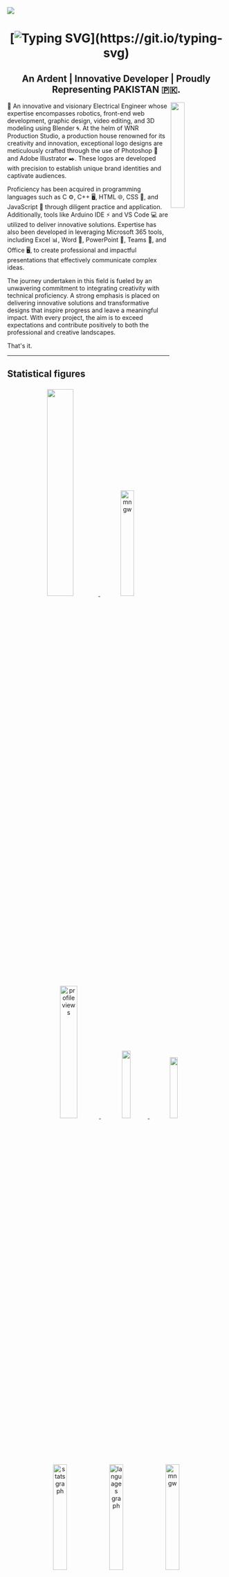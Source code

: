 <img src="https://github.com/user-attachments/assets/3604b109-829c-47d9-889e-792434b8d34d" style="display: block; margin: auto;" />
<h1 align="center"> 

[![Typing SVG](https://readme-typing-svg.herokuapp.com?font=Fira+Code&size=36&pause=3500&color=Ffffff&center=true&vCenter=true&width=950&lines=Salam+👋+,+Muhammad+Waleed+here!;Welcome+to+My+GitHub+☕🍪!;See+what+I’m+building+🏗️+!;Explore+my+GitHub+for+awesome+stuff+🌟!)](https://git.io/typing-svg)
</h1>
<h2 align="center">An Ardent | Innovative Developer | Proudly Representing PAKISTAN 🇵🇰.</h2>


<img align="right"  src="https://github.com/user-attachments/assets/b5791886-6dc6-4a53-816c-f0b6e8ff4e64" width=25% />

<div align = "left">
🚀 An innovative and visionary Electrical Engineer whose expertise encompasses robotics, front-end web development, graphic design, video editing, and 3D modeling using Blender 🌀. At the helm of WNR Production Studio, a production house renowned for its creativity and innovation, exceptional logo designs are meticulously crafted through the use of Photoshop 🎨 and Adobe Illustrator ✒️. These logos are developed with precision to establish unique brand identities and captivate audiences.

Proficiency has been acquired in programming languages such as C ⚙️, C++ 🖥️, HTML 🌐, CSS 🎨, and JavaScript 📜 through diligent practice and application. Additionally, tools like Arduino IDE ⚡ and VS Code 💻 are utilized to deliver innovative solutions. Expertise has also been developed in leveraging Microsoft 365 tools, including Excel 📊, Word 📝, PowerPoint 📑, Teams 💬, and Office 🖥️, to create professional and impactful presentations that effectively communicate complex ideas.

The journey undertaken in this field is fueled by an unwavering commitment to integrating creativity with technical proficiency. A strong emphasis is placed on delivering innovative solutions and transformative designs that inspire progress and leave a meaningful impact. With every project, the aim is to exceed expectations and contribute positively to both the professional and creative landscapes.
</div>

That's it.
**************

<h2>Statistical figures</h2>

###


  
<p align="center"> <a href="https://git.io/streak-stats"> <img src="https://streak-stats.demolab.com/?user=w-n-r&theme=chartreuse-dark" width=35% /> </a>
<img src="https://github-contributor-stats.vercel.app/api?username=w-n-r&limit=5&theme=chartreuse-dark&combine_all_yearly_contributions=true" width=25% alt="mngw" />

</p>


 
<p align="center">
  <a href="https://github.com/W-N-R">
    <img src="https://komarev.com/ghpvc/?username=W-N-R&label=PROFILE+VIEWS&color=1fc700&style=for-the-badge" width=28% alt="profile views"/>
  </a>
 &nbsp;
  <a href="https://github.com/W-N-R?tab=followers">
    <img src="https://img.shields.io/badge/👥_Followers-1fc700?style=for-the-badge" width=20%/>
  </a>
  &nbsp;
  <a href="https://github.com/W-N-R">
    <img src="https://img.shields.io/badge/Stars_⭐_⭐_⭐_-green?style=for-the-badge" width=19% />
  </a>
</p>


<div align="center">

<img src="http://github-profile-summary-cards.vercel.app/api/cards/stats?username=w-n-r&theme=chartreuse_dark" width=25% alt="stats graph"/>
<img src="http://github-profile-summary-cards.vercel.app/api/cards/productive-time?username=w-n-r&theme=chartreuse_dark&utcOffset=8" width=25% alt="languages graph"  /> 

<img src="http://github-profile-summary-cards.vercel.app/api/cards/most-commit-language?username=w-n-r&theme=chartreuse_dark" width=25% alt="mngw" />

<p align="center"> <a href="https://github.com/ryo-ma/github-W-N-R-trophy"><img src="https://github-profile-trophy.vercel.app/?username=W-N-R&theme=matrix" width="88%" alt="w-n-r"  /></a> </p> 


<div align="center">
  <img src="http://github-profile-summary-cards.vercel.app/api/cards/profile-details?username=w-n-r&theme=chartreuse_dark" width=94% alt="GitHub Profile Summary" />
</div>

<p align="center"> <a href="https://github.com/ashutosh00710/github-readme-activity-graph"><img src="https://github-readme-activity-graph.vercel.app/graph?username=W-N-R&theme=chartreuse-dark" width=98% /> </a></p> 

****************************

<p align="left"><h2>To view My Resume Click below:</h2></p>


<img align="right"  src="https://quotes-github-readme.vercel.app/api?type=horizontalcolor=Ff356f" width=20% />

<p align="left"> <a href="CV WALEED_pages-to-jpg-0001.jpg" target="blank"><img  src="https://www.gifcen.com/wp-content/uploads/2023/09/hacker-gif-2.gif" width=20% alt="wnr"  /></a></p>
<p align="left">Click to catch visuals.</p>

<p align="left"> <a href="https://www.instagram.com/w.n.r._.wali._.01/" target="blank"><img src="https://img.shields.io/twitter/follow/waleed naeem?logo=twitter&style=for-the-badge" width="200px" alt="waleed naeem" /></a> </p>

<div align="left">
  
- 🔭 I’m currently working on **Web development & C++**

- 🌱 I’m currently learning **HTML, CSS, JAVA, C++, PYTHON, PHOTOSHOP, CANVA, CAPCUT, ADOBE ILLUSTRATER, BLENDER**

- 👨‍💻 All of my projects are available at [wnr.github.io](wnr.github.io)

- 💬 Ask me about **C++, logo designing, Graphic Designing, Web development**


-------


<h1 align="left">Connect with me:</h1>

- 📫 How to reach me **waleednaeem133@gmail.com**
- GitHub -> [![GitHub](https://img.shields.io/badge/Visit_My-GitHub-181717?style=for-the-badge&logo=github&logoColor=white&labelColor=181717)](https://github.com/W-N-R)
- Instagram ->[![Instagram](https://img.shields.io/badge/📷_WNR_Instagram-E4405F?style=for-the-badge&logo=instagram&logoColor=white)](https://instagram.com/w.n.r._.wali._.01/)
- X-twitter -> [![Twitter](https://img.shields.io/badge/🐦_WNR_Tweets-000000?style=for-the-badge&logo=x&logoColor=white)](https://x.com/wnr_wali_01)
- Gravatar ->[![Gravatar](https://img.shields.io/badge/🖼_WNR's_Gravatar-1E1F20?style=for-the-badge&logo=gravatar&logoColor=00FF00)](https://gravatar.com/wnr01)
- Patreon ->[![Patreon](https://img.shields.io/badge/❤_Support_My_Work-F96854?style=for-the-badge&logo=patreon&logoColor=black)](https://www.patreon.com/W_N_R)
- Wordpress -> [![WordPress](https://img.shields.io/badge/✍️_WNR's_Blog-21759B?style=for-the-badge&logo=wordpress&logoColor=white)](https://wnr01.wordpress.com/)
- Facebook -> [![Facebook](https://img.shields.io/badge/👋_WNR_On_FB-1877F2?style=for-the-badge&logo=facebook&logoColor=white)](https://www.facebook.com/waleed.naeem.5682)
- E-mail ->[![Email](https://img.shields.io/badge/✉️_Professional_Contact-30B980?style=for-the-badge&logo=mail.ru&logoColor=white)](mailto:waleednaeem133@gmail.com)
- E-mail -> [![Email](https://img.shields.io/badge/Outlook-0072C6?style=for-the-badge&logo=microsoft-outlook&logoColor=white)](mailto:wnr2901@gmail.com)
- school E-mail -> [![Email](https://img.shields.io/badge/📧_Contact_Me-D14836?style=for-the-badge&logo=gmail&logoColor=white)](mailto:l246023@lhr.nu.edu.pk)

- 📄 Know about my experiences [![CV](https://img.shields.io/badge/Professional_CV-008080?style=for-the-badge&logo=microsoft-word&logoColor=white)](https://github.com/W-N-R/W-N-R/blob/main/Muhammad%20Waleed%20Resume.jpg) 
</div>


<p align="left">
<a href="https://x.com/wnr_wali_01" target="blank"><img align="center" src="https://raw.githubusercontent.com/rahuldkjain/github-profile-readme-generator/master/src/images/icons/Social/twitter.svg" alt="waleed naeem" width=3%  /></a>
<a href="https://www.facebook.com/waleed.naeem.5682" target="blank"><img align="center" src="https://raw.githubusercontent.com/rahuldkjain/github-profile-readme-generator/master/src/images/icons/Social/facebook.svg" alt="waleed naeem" width=3%  /></a>
<a href="https://instagram.com/w.n.r._.wali._.01/" target="blank"><img align="center" src="https://raw.githubusercontent.com/rahuldkjain/github-profile-readme-generator/master/src/images/icons/Social/instagram.svg" alt="w.n.r._.wali._.01/" width=3% /></a>
<a href="https://www.youtube.com/@w.n.r._.wali._.01" target="blank"><img align="center" src="https://raw.githubusercontent.com/rahuldkjain/github-profile-readme-generator/master/src/images/icons/Social/youtube.svg" alt="wnr" width=3%  /></a>
</p>

------


# 💻Tech Stack <img src = "https://media2.giphy.com/media/QssGEmpkyEOhBCb7e1/giphy.gif?cid=ecf05e47a0n3gi1bfqntqmob8g9aid1oyj2wr3ds3mg700bl&rid=giphy.gif" width = 32px> 


| **Programming Languages** | [![My Skills](https://skillicons.dev/icons?i=py,c,cpp,java,js,ts,html,css,arduino&theme=dark)](https://skillicons.dev) |
|:---------------------------:|:--------------------------------------------------------------------------------------------------------------------------------------------------------------------------------------------------------------|
| **Frontend Development** |  [![My Skills](https://skillicons.dev/icons?i=html,css&theme=dark)](https://skillicons.dev) | 
| **Backend Development**  |  [![My Skills](https://skillicons.dev/icons?i=js)](https://skillicons.dev) |
| **Databases**            |  [![My Skills](https://skillicons.dev/icons?i=mongodb&theme=dark)](https://skillicons.dev) |
| **Softwares**            |  [![My Skills](https://skillicons.dev/icons?i=photoshop,aftereffects,illustrator,autocad,blender,matlab,github&theme=dark)](https://skillicons.dev)   |
| **IDEs**                 |  [![My Skills](https://skillicons.dev/icons?i=vscode,visualstudio,androidstudio,eclipse,atom,pycharm&theme=dark)](https://skillicons.dev)
|**Gaming Engine's**       |  [![My Skills](https://skillicons.dev/icons?i=unity,unreal&theme=dark)](https://skillicons.dev)
| **Others**               |  [![My Skills](https://skillicons.dev/icons?i=npm,bash,git,windows,gmail,gcp&theme=dark)](https://skillicons.dev)  |
<br>

<!--
<h1 align="left"> Languages </h1>



<div align="left">
  <img src="https://github.com/W-N-R/W-N-R/blob/main/eueu.png" height="50" alt="csharp logo"  />
  <img width="12" />
  <img src="https://cdn.jsdelivr.net/gh/devicons/devicon/icons/react/react-original.svg" height="50" alt="react logo"  />
  <img width="12" />
  <img src="https://cdn.jsdelivr.net/gh/devicons/devicon/icons/python/python-original.svg" height="50" alt="python logo"  />
  <img width="12" />
  <img src="https://github.com/W-N-R/W-N-R/blob/main/pngwing.com%20(5)%20-%20Copy.png" height="50" alt="csharp logo"  />
  <img width="12" />
  <img src="https://cdn.jsdelivr.net/gh/devicons/devicon/icons/javascript/javascript-original.svg" height="50" alt="javascript logo"  />
  <img width="12" />
  <img src="https://cdn.jsdelivr.net/gh/devicons/devicon/icons/typescript/typescript-original.svg" height="50" alt="typescript logo"  />
  <img width="12" />
  <img src="https://cdn.jsdelivr.net/gh/devicons/devicon/icons/html5/html5-original.svg" height="50" alt="html5 logo"  />
  <img width="12" />
  <img src="https://cdn.jsdelivr.net/gh/devicons/devicon/icons/css3/css3-original.svg" height="50" alt="css3 logo"  />
  <img width="12" />

</div>




<h1 align="left"> Tools </h1>

<div align="left">
  <img src="https://logodownload.org/wp-content/uploads/2019/10/adobe-photoshop-logo.png" height="50" alt="photoshop"  />
  <img width="12" />
  <img src="https://logodownload.org/wp-content/uploads/2019/10/adobe-premiere-pro-logo-5.png" height="50" alt="csharp logo"  />
  <img width="12" />
  <img src="https://logodownload.org/wp-content/uploads/2017/04/adobe-after-effects-logo-8.png" height="50" alt="csharp logo"  />
  <img width="12" />
  <img src="https://logodownload.org/wp-content/uploads/2019/10/lightroom-logo.png" height="50" alt="csharp logo"  />
  <img width="12" />
  <img src="https://github.com/W-N-R/W-N-R/blob/main/pngwing.com%20(3).png" height="50" alt="csharp logo"  />
  <img width="12" />
  <img src="https://i.pinimg.com/originals/ea/27/eb/ea27eb4a6229bfa4fa24cee2e9547c01.png" height="50" alt="csharp logo"  />
  <img width="12" />
  <img src="https://th.bing.com/th/id/R.26be477e172b3fb46a32bd0ea83b199c?rik=WQJ6toOYBr9D6A&pid=ImgRaw&r=0" height="50" alt="csharp logo"  />
  <img width="12" />
  <img src="https://th.bing.com/th/id/R.363b1daf23f2519c75f703b8e0a1b34c?rik=JTOUhk8TWOIs%2fQ&pid=ImgRaw&r=0" height="50" alt="csharp logo"  />
  <img width="12" />
  <img src="https://logodownload.org/wp-content/uploads/2018/10/word-logo-3-1.png" height="50" alt="csharp logo"  />
  <img width="12" />
  <img src="https://skillicons.dev/icons?i=autocad" height="50" alt="autocad logo"  />
  <img width="12" />
  <img src="https://github.com/W-N-R/W-N-R/blob/main/pngwing.com%20(7)%20-%20Copy.png" height="50" alt="csharp logo"  />
  <img width="12" />
  <img src="https://github.com/W-N-R/W-N-R/blob/main/pngwing.com%20(2).png" height="50" alt="csharp logo"  />
  <img width="12" />
  <img src="https://github.com/W-N-R/W-N-R/blob/main/pngwing.com%20(4)%20-%20Copy.png" height="50" alt="csharp logo"  />
  <img width="12" /> 
  <img src="https://github.com/W-N-R/W-N-R/blob/main/pngwing.com%20(8).png" height="50" alt="visualstudio logo"  />
  <img width="12" />
  <img src="https://github.com/W-N-R/W-N-R/blob/main/pngwing.com%20(1).png" height="50" alt="vscode logo"  />
  <img width="12" />
  <img src="https://github.com/W-N-R/W-N-R/blob/main/pngwing.com%20(5).png" height="50" alt="vscode logo"  />
  <img width="12" />
  <img src="https://logodownload.org/wp-content/uploads/2019/08/github-logo-6.png" height="50" alt="csharp logo"  />
  <img width="12" />
  <img src="https://logodownload.org/wp-content/uploads/2019/03/arduino-logo-1.png" height="50" alt="csharp logo"  />
  <img width="12" />
  

</div>
-->
------
  

<!-- Add a "Buy Me a Coffee" button -->
<a href="https://www.buymeacoffee.com/yourusername" target="_blank">
  <img src="https://cdn.buymeacoffee.com/buttons/v2/default-yellow.png" height="40" alt="Buy Me A Coffee">

</a>


<!-- Add a timezone indicator -->
![UTC+5](https://img.shields.io/badge/UTC%2B5-Pakistan_Standard_Time-blue)

[![Sponsor](https://img.shields.io/badge/Sponsor-30363D?style=for-the-badge&logo=GitHub-Sponsors&logoColor=#white)](https://github.com/sponsors/W-N-R)
[![LinkedIn](https://img.shields.io/badge/LinkedIn-0077B5?style=for-the-badge&logo=linkedin&logoColor=white)](https://linkedin.com/in/yourprofile)
[![Twitter](https://img.shields.io/badge/Twitter-1DA1F2?style=for-the-badge&logo=twitter&logoColor=white)](https://twitter.com/wnr_wali_01)
[![Behance](https://img.shields.io/badge/Behance-1769FF?style=for-the-badge&logo=behance&logoColor=white)](https://www.behance.net/waleednaeem4)
[![Dribbble](https://img.shields.io/badge/Dribbble-EA4C89?style=for-the-badge&logo=dribbble&logoColor=white)](https://dribbble.com/w_n_r)
[![DeviantArt](https://img.shields.io/badge/DeviantArt-05CC47?style=for-the-badge&logo=deviantart&logoColor=white)](https://www.deviantart.com/w-n-r)
[![Figma](https://img.shields.io/badge/Figma-F24E1E?style=for-the-badge&logo=figma&logoColor=white)](https://figma.com/@MuhammadWaleed)
[![CodePen](https://img.shields.io/badge/Codepen-000000?style=for-the-badge&logo=codepen&logoColor=white)](https://codepen.io/W-N-R)
[![Replit](https://img.shields.io/badge/Replit-667881?style=for-the-badge&logo=Replit&logoColor=white)](https://replit.com/@W-N-R)
[![Discord](https://img.shields.io/badge/Discord-5865F2?style=for-the-badge&logo=discord&logoColor=white)](https://discord.gg/64abQDUC)
[![Spotify](https://img.shields.io/badge/Spotify-1ED760?style=for-the-badge&logo=spotify&logoColor=white)](https://open.spotify.com/user/31suoxn4lj6dzdl6vwqqvgdbfbdq?si=b27129271b644a6e)
[![Steam](https://img.shields.io/badge/Steam-000000?style=for-the-badge&logo=steam&logoColor=white)](https://steamcommunity.com/id/yourprofile)
[![Ko-Fi](https://img.shields.io/badge/Ko--fi-F16061?style=for-the-badge&logo=ko-fi&logoColor=white)](https://ko-fi.com/w_n_r)
[![Portfolio](https://img.shields.io/badge/My_Portfolio-000000?style=for-the-badge&logo=About.me&logoColor=white)](https://wnr.github.io)

----


## 🌟 Wrapping Up...

<div align="center">

🎯 **Let's Build Something Amazing Together!** 🎯

[![Visitors](https://komarev.com/ghpvc/?username=W-N-R&label=Profile%20views&color=1fc700&theme=dark)](https://visitorbadge.io/status?path=https%3A%2F%2Fgithub.com%2FW-N-R)
[![Last Updated](https://img.shields.io/github/last-commit/W-N-R/W-N-R?color=00ff7f&label=PROFILE%20UPDATED&style=flat-square&logo=github)](https://github.com/W-N-R/W-N-R/commits)

<img src="https://readme-typing-svg.vercel.app/?font=Fira+Code&duration=3000&pause=1000&color=00FF00&center=true&vCenter=true&width=500&lines=Thanks+for+stopping+by!;Keep+coding+keep+creating;See+you+in+the+next+commit...&font=Algerian" alt="Typing SVG" />



## 🔮 Future Roadmap

```mermaid
graph TD
    Start(["🎓 Current - BS Electrical Engineering (Computer Engg. Specialization)"])
    
     %% Core Branches
    Start --> HW1["🔧 2025: Embedded Systems"]
    Start --> AI1["🧠 2026: Explore AI for Hardware"]
    Start --> WD1["🌐 2025: Build Portfolio"]
    Start --> DS1["🎨 Design & Animation Freelance"]

    %% Hardware Path
    HW1 --> HW2["🛠 Arduino & IoT Projects"]
    HW2 --> HW3["🤖 Smart Automation Prototypes"]

    %% AI Path
    AI1 --> AI2["📚 Learn ML for Microcontrollers"]
    AI2 --> AI3["🔬 Build AI-Driven Devices"]

    %% Web Dev Path
    WD1 --> WD2["💻 Launch GitHub & Web Portfolio"]
    WD2 --> WD3["📢 Share Projects on LinkedIn & Dev.to"]

    %% Design Path
    DS1 --> DS2["📸 Freelance via Blender, Canva, Figma"]
    DS2 --> DS3["🏷 Build WNR as Tech+Design Studio"]

    %% Convergence
    HW3 --> GRAD["🎓 2028: Graduate from FAST-NUCES"]
    AI3 --> GRAD
    WD3 --> GRAD
    DS3 --> GRAD

    %% Post-Grad Goal
    GRAD --> FUTURE["🚀 Join R&D Role or Launch Product Startup"]

```
